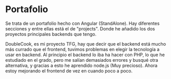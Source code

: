 # Portafolio

Se trata de un portafolio hecho con Angular (StandAlone).
Hay diferentes secciones y entre ellas está el de "projects".
Donde he añadido los dos proyectos principales backends que tengo.

DoubleCook, es mi proyecto TFG, hay que decir que el backend está mucho más currado que el frontend,
tuvimos problemas en elegir la tecnología a usar en backend.
Al principio el backend lo iba ha hacer con PHP, lo que he estudiado en el grado, pero me salían demasiados
errores y busqué otra alternativa, y gracias a esto he aprendido node.js (Muy precioso).
Ahora estoy mejorando el frontend de vez en cuando poco a poco.